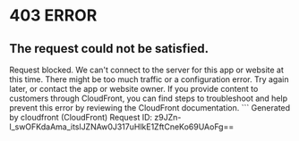 # 403 ERROR

## The request could not be satisfied.

Request blocked. We can't connect to the server for this app or website at this time. There might be too much traffic or a configuration error. Try again later, or contact the app or website owner. If you provide content to customers through CloudFront, you can find steps to troubleshoot and help prevent this error by reviewing the CloudFront documentation. ```
Generated by cloudfront (CloudFront)
Request ID: z9JZn-l_swOFKdaAma_itslJZNAw0J317uHlkE1ZftCneKo69UAoFg==

```

